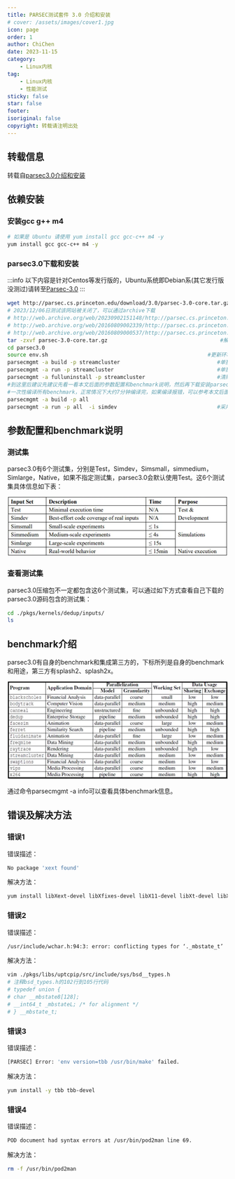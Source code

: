 ```yaml
---
title: PARSEC测试套件 3.0 介绍和安装
# cover: /assets/images/cover1.jpg
icon: page
order: 1
author: ChiChen
date: 2023-11-15
category:
    - Linux内核
tag:
    - Linux内核
    - 性能测试
sticky: false
star: false
footer:
isoriginal: false 
copyright: 转载请注明出处
---
```


## 转载信息

转载自[parsec3.0介绍和安装](https://www.jianshu.com/p/b301f0dc0678)

## 依赖安装

### 安装gcc g++ m4

```bash
# 如果是 Ubuntu 请使用 yum install gcc gcc-c++ m4 -y
yum install gcc gcc-c++ m4 -y

```

### parsec3.0下载和安装

:::info
以下内容是针对Centos等发行版的，Ubuntu系统即Debian系(其它发行版没测过)请转至[Parsec-3.0](https://github.com/Chiichen/parsec-3.0)
:::

```bash
wget http://parsec.cs.princeton.edu/download/3.0/parsec-3.0-core.tar.gz
# 2023/12/06日测试该网站被关闭了，可以通过archive下载
# http://web.archive.org/web/20230902151148/http://parsec.cs.princeton.edu/download/3.0/parsec-3.0-core.tar.gz
# http://web.archive.org/web/20160809002339/http://parsec.cs.princeton.edu/download/3.0/parsec-3.0-input-sim.tar.gz
# http://web.archive.org/web/20160809000537/http://parsec.cs.princeton.edu/download/3.0/parsec-3.0-input-native.tar.gz
tar -zxvf parsec-3.0-core.tar.gz                                    #解压压缩包
cd parsec3.0
source env.sh                                                   #更新环境变量 
parsecmgmt -a build -p streamcluster                               #单独编译benchmark streamcluster
parsecmgmt -a run -p streamcluster                                 #单独测试benchmark streamcluster
parsecmgmt -a fulluninstall -p streamcluster                       #清除streamcluster文件
#到这里后建议先建议先看一看本文后面的参数配置和benchmark说明，然后再下载安装parsec3.0
#一次性编译所有benchmark，正常情况下大约7分钟编译完，如果编译报错，可以参考本文后面列出的错误描述及解决方法
parsecmgmt -a build -p all
parsecmgmt -a run -p all  -i simdev                                #采用所有benchmark进行测试                                
```

## 参数配置和benchmark说明

### 测试集

parsec3.0有6个测试集，分别是Test，Simdev，Simsmall，simmedium，Simlarge，Native，如果不指定测试集，parsec3.0会默认使用Test。这6个测试集具体信息如下表：

![Alt text](images/parsec3.0%E4%BB%8B%E7%BB%8D%E5%92%8C%E5%AE%89%E8%A3%85/image.png)

### 查看测试集

parsec3.0压缩包不一定都包含这6个测试集，可以通过如下方式查看自己下载的parsec3.0源码包含的测试集：

```bash
cd ./pkgs/kernels/dedup/inputs/
ls
```

## benchmark介绍

parsec3.0有自身的benchmark和集成第三方的，下标所列是自身的benchmark和用途，第三方有splash2、splash2x。

![Alt text](images/parsec3.0%E4%BB%8B%E7%BB%8D%E5%92%8C%E5%AE%89%E8%A3%85/image-1.png)

通过命令parsecmgmt -a info可以查看具体benchmark信息。

## 错误及解决方法

### 错误1

错误描述：

```bash
No package 'xext found'
```

解决方法：

```bash
yum install libXext-devel libXfixes-devel libX11-devel libXt-devel libXmu-devel libXi-devel -y
```

### 错误2

错误描述：

```bash
/usr/include/wchar.h:94:3: error: conflicting types for ‘._mbstate_t’
```

解决方法：

```bash
vim ./pkgs/libs/uptcpip/src/include/sys/bsd__types.h
# 注释bsd_types.h的102行到105行代码
# typedef union {
# char __mbstate8[128];
# __int64_t _mbstateL; /* for alignment */
# } __mbstate_t;
```

### 错误3

错误描述：

```bash
[PARSEC] Error: 'env version=tbb /usr/bin/make' failed.
```

解决方法：

```bash
yum install -y tbb tbb-devel
```

### 错误4

错误描述：

```bash
POD document had syntax errors at /usr/bin/pod2man line 69.
```

解决方法：

```bash
rm -f /usr/bin/pod2man
```
